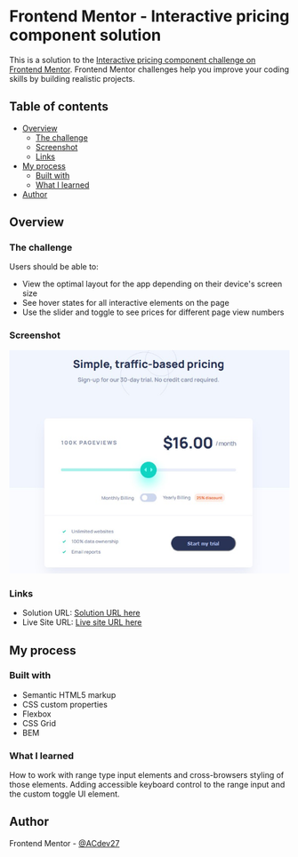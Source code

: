 # Frontend Mentor - Interactive pricing component solution

This is a solution to the [Interactive pricing component challenge on Frontend Mentor](https://www.frontendmentor.io/challenges/interactive-pricing-component-t0m8PIyY8). Frontend Mentor challenges help you improve your coding skills by building realistic projects. 

## Table of contents

- [Overview](#overview)
  - [The challenge](#the-challenge)
  - [Screenshot](#screenshot)
  - [Links](#links)
- [My process](#my-process)
  - [Built with](#built-with)
  - [What I learned](#what-i-learned)
- [Author](#author)


## Overview

### The challenge

Users should be able to:

- View the optimal layout for the app depending on their device's screen size
- See hover states for all interactive elements on the page
- Use the slider and toggle to see prices for different page view numbers

### Screenshot

![](./screenshot.jpg)

### Links

- Solution URL: [Solution URL here](https://www.frontendmentor.io/solutions/interactive-pricing-component-built-with-grid-flexbox-bem-lsupir5WE)
- Live Site URL: [Live site URL here](https://musing-williams-d35053.netlify.app/)

## My process

### Built with

- Semantic HTML5 markup
- CSS custom properties
- Flexbox
- CSS Grid
- BEM

### What I learned

How to work with range type input elements and cross-browsers styling of those elements. Adding accessible keyboard control to the range input and the custom toggle UI element.

## Author

Frontend Mentor - [@ACdev27](https://www.frontendmentor.io/profile/ACdev27)

